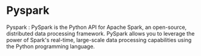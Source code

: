 # Pyspark
Pyspark : PySpark is the Python API for Apache Spark, an open-source, distributed data processing framework. PySpark allows you to leverage the power of Spark's real-time, large-scale data processing capabilities using the Python programming language.
